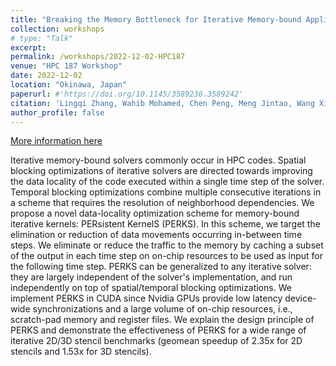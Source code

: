 ```yaml
---
title: "Breaking the Memory Bottleneck for Iterative Memory-bound Applications Via Persistent Kernels"
collection: workshops
# type: "Talk"
excerpt: 
permalink: /workshops/2022-12-02-HPC187
venue: "HPC 187 Workshop"
date: 2022-12-02
location: "Okinawa, Japan"
paperurl: #'https://doi.org/10.1145/3589236.3589242'
citation: 'Lingqi Zhang, Wahib Mohamed, Chen Peng, Meng Jintao, Wang Xiao, Endo Toshio, Matsuoka Satoshi, “Breaking the Memory Bottleneck for Iterative Memory-bound Applications Via Persistent Kernels (Unrefereed Workshop Manuscript)”, HPC 187 Workshop, Okinawa, Japan, Dec 2022. (Excellent Student Presentation)'
author_profile: false
---
```


[More information here](https://www.ipsj.or.jp/kenkyukai/event/hpc187.html)

Iterative memory-bound solvers commonly occur in HPC codes. Spatial blocking optimizations of iterative solvers are directed towards improving the data locality of the code executed within a single time step of the solver. Temporal blocking optimizations combine multiple consecutive iterations in a scheme that requires the resolution of neighborhood dependencies. We propose a novel data-locality optimization scheme for memory-bound iterative kernels: PERsistent KernelS (PERKS). In this scheme, we target the elimination or reduction of data movements occurring in-between time steps. We eliminate or reduce the traffic to the memory by caching a subset of the output in each time step on on-chip resources to be used as input for the following time step. PERKS can be generalized to any iterative solver: they are largely independent of the solver's implementation, and run independently on top of spatial/temporal blocking optimizations. We implement PERKS in CUDA since Nvidia GPUs provide low latency device-wide synchronizations and a large volume of on-chip resources, i.e., scratch-pad memory and register files. We explain the design principle of PERKS and demonstrate the effectiveness of PERKS for a wide range of iterative 2D/3D stencil benchmarks (geomean speedup of 2.35x for 2D stencils and 1.53x for 3D stencils).